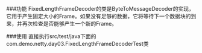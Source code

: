 ###功能
FixedLengthFrameDecoder的类是ByteToMessageDecoder的实现，它用于产生固定大小的Frame。如果没有足够的数据，它将等待下一个数据块的到来，并再次检查是否能够产生一个新的Frame。

###使用
直接执行src/test/java下面的com.demo.netty.day03.FixedLengthFrameDecoderTest类
